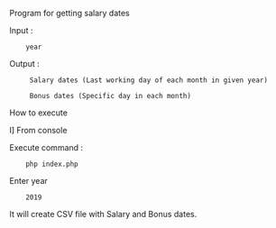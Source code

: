 Program for getting salary dates 

Input : 

        year

Output :

         Salary dates (Last working day of each month in given year)

         Bonus dates (Specific day in each month)

How to execute 

I] From console 

Execute command : 

        php index.php

Enter year

        2019

It will create CSV file with Salary and Bonus dates. 
